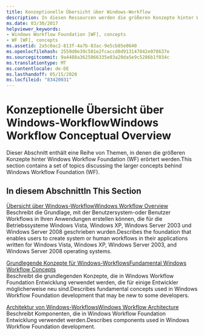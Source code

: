 ```yaml
---
title: Konzeptionelle Übersicht über Windows-Workflow
description: In diesen Ressourcen werden die größeren Konzepte hinter Windows Workflow Foundation erläutert, einschließlich einer Übersicht, grundlegenden Konzepte und Architektur.
ms.date: 03/30/2017
helpviewer_keywords:
- Windows Workflow Foundation [WF], concepts
- WF [WF], concepts
ms.assetid: 2a5c0ac2-813f-4a7b-83ac-9e5cb85e0640
ms.openlocfilehash: 2559d0e39c581e2fcaccd0d913147842e078637e
ms.sourcegitcommit: 9a4488a3625866335e83a20da5e9c5286b1f034c
ms.translationtype: MT
ms.contentlocale: de-DE
ms.lasthandoff: 05/15/2020
ms.locfileid: "83420031"
---
```

# <a name="windows-workflow-conceptual-overview"></a><span data-ttu-id="712c3-103">Konzeptionelle Übersicht über Windows-Workflow</span><span class="sxs-lookup"><span data-stu-id="712c3-103">Windows Workflow Conceptual Overview</span></span>
<span data-ttu-id="712c3-104">Dieser Abschnitt enthält eine Reihe von Themen, in denen die größeren Konzepte hinter Windows Workflow Foundation (WF) erörtert werden.</span><span class="sxs-lookup"><span data-stu-id="712c3-104">This section contains a set of topics discussing the larger concepts behind Windows Workflow Foundation (WF).</span></span>  
  
## <a name="in-this-section"></a><span data-ttu-id="712c3-105">In diesem Abschnitt</span><span class="sxs-lookup"><span data-stu-id="712c3-105">In This Section</span></span>  
 [<span data-ttu-id="712c3-106">Übersicht über Windows-Workflow</span><span class="sxs-lookup"><span data-stu-id="712c3-106">Windows Workflow Overview</span></span>](overview.md)  
 <span data-ttu-id="712c3-107">Beschreibt die Grundlage, mit der Benutzersystem-oder Benutzer Workflows in Ihren Anwendungen erstellen können, die für die Betriebssysteme Windows Vista, Windows XP, Windows Server 2003 und Windows Server 2008 geschrieben wurden.</span><span class="sxs-lookup"><span data-stu-id="712c3-107">Describes the foundation that enables users to create system or human workflows in their applications written for Windows Vista, Windows XP, Windows Server 2003, and Windows Server 2008 operating systems.</span></span>  
  
 [<span data-ttu-id="712c3-108">Grundlegende Konzepte für Windows-Workflows</span><span class="sxs-lookup"><span data-stu-id="712c3-108">Fundamental Windows Workflow Concepts</span></span>](fundamental-concepts.md)  
 <span data-ttu-id="712c3-109">Beschreibt die grundlegenden Konzepte, die in Windows Workflow Foundation Entwicklung verwendet werden, die für einige Entwickler möglicherweise neu sind.</span><span class="sxs-lookup"><span data-stu-id="712c3-109">Describes fundamental concepts used in Windows Workflow Foundation development that may be new to some developers.</span></span>  
  
 [<span data-ttu-id="712c3-110">Architektur von Windows-Workflows</span><span class="sxs-lookup"><span data-stu-id="712c3-110">Windows Workflow Architecture</span></span>](architecture.md)  
 <span data-ttu-id="712c3-111">Beschreibt Komponenten, die in Windows Workflow Foundation Entwicklung verwendet werden.</span><span class="sxs-lookup"><span data-stu-id="712c3-111">Describes components used in Windows Workflow Foundation development.</span></span>
